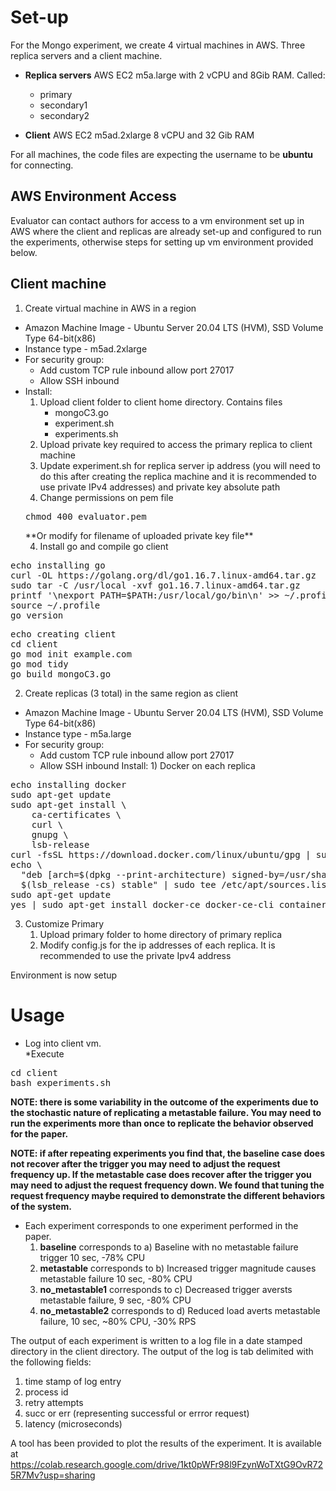 # Set-up

For the Mongo experiment, we create 4 virtual machines in AWS.  Three replica servers and a client machine.  
* **Replica servers**  AWS EC2 m5a.large with 2 vCPU and 8Gib RAM. Called:
    * primary
    * secondary1
    * secondary2

* **Client** AWS EC2 m5ad.2xlarge 8 vCPU and 32 Gib RAM
 
 For all machines, the code files are expecting the username to be **ubuntu** for connecting.  
 
 
## AWS Environment Access ##
Evaluator can contact authors for access to a vm environment set up in AWS where the client and replicas are already set-up and configured to run the experiments, otherwise steps for setting up vm environment provided below. 

 

 
## Client machine
1. Create virtual machine in AWS in a region
 * Amazon Machine Image - Ubuntu Server 20.04 LTS (HVM), SSD Volume Type 64-bit(x86)
 * Instance type - m5ad.2xlarge
 * For security group:
    * Add custom TCP rule inbound allow port 27017
	* Allow SSH inbound
 * Install:  
    1. Upload client folder to client home directory. Contains files
        * mongoC3.go
	   * experiment.sh
        * experiments.sh
    2. Upload private key required to access the primary replica to client machine 
    3. Update experiment.sh for replica server ip address (you will need to do this after creating the replica machine and it is recommended to use private IPv4 addresses) and private key absolute path
	3. Change permissions on pem file
	<pre>chmod 400 evaluator.pem</pre> **Or modify for filename of uploaded private key file**
    4. Install go and compile go client
                
<pre>echo installing go
curl -OL https://golang.org/dl/go1.16.7.linux-amd64.tar.gz
sudo tar -C /usr/local -xvf go1.16.7.linux-amd64.tar.gz
printf '\nexport PATH=$PATH:/usr/local/go/bin\n' >> ~/.profile
source ~/.profile
go version
</pre>

<pre>echo creating client
cd client
go mod init example.com
go mod tidy
go build mongoC3.go
</pre>

2. Create replicas (3 total) in the same region as client
* Amazon Machine Image - Ubuntu Server 20.04 LTS (HVM), SSD Volume Type 64-bit(x86)
* Instance type - m5a.large
 * For security group:
    * Add custom TCP rule inbound allow port 27017
	* Allow SSH inbound
	Install: 1) Docker on each replica

<pre>
echo installing docker
sudo apt-get update
sudo apt-get install \
    ca-certificates \
    curl \
    gnupg \
    lsb-release
curl -fsSL https://download.docker.com/linux/ubuntu/gpg | sudo gpg --dearmor -o /usr/share/keyrings/docker-archive-keyring.gpg
echo \
  "deb [arch=$(dpkg --print-architecture) signed-by=/usr/share/keyrings/docker-archive-keyring.gpg] https://download.docker.com/linux/ubuntu \
  $(lsb_release -cs) stable" | sudo tee /etc/apt/sources.list.d/docker.list > /dev/null
sudo apt-get update
yes | sudo apt-get install docker-ce docker-ce-cli containerd.io
</pre>

3. Customize Primary
    1. Upload primary folder to home directory of primary replica
	2. Modify config.js for the ip addresses of each replica. It is recommended to use the private Ipv4 address


Environment is now setup



# Usage

* Log into client vm.  
*Execute 
<pre>cd client
bash experiments.sh</pre>

**NOTE: there is some variability in the outcome of the experiments due to the stochastic nature of replicating a metastable failure. You may need to run the experiments more than once to replicate the behavior observed for the paper.**

**NOTE: if after repeating experiments you find that, the baseline case does not recover after the trigger you may need to adjust the request frequency up. If the metastable case does recover after the trigger you may need to adjust the request frequency down. We found that tuning the request frequency maybe required to demonstrate the different behaviors of the system.**



*  Each experiment corresponds to one experiment performed in the paper.
    1. **baseline** corresponds to  a) Baseline with no metastable failure trigger 10 sec, -78% CPU
    1. **metastable** corresponds to b) Increased trigger magnitude causes metastable failure 10 sec, -80% CPU
    1. **no_metastable1** corresponds to c) Decreased trigger aversts metastable failure, 9 sec, -80% CPU
    1. **no_metastable2** corresponds to d) Reduced load averts metastable failure, 10 sec, ~80% CPU, -30% RPS

The output of each experiment is written to a log file in a date stamped directory in the client directory.  The output of the log is tab delimited with the following fields:
1. time stamp of log entry
1. process id
1. retry attempts
1. succ or err (representing successful or errror request)
1. latency (microseconds)

A tool has been provided to plot the results of the experiment. It is available at https://colab.research.google.com/drive/1kt0pWFr98l9FzynWoTXtG9OvR725R7Mv?usp=sharing
